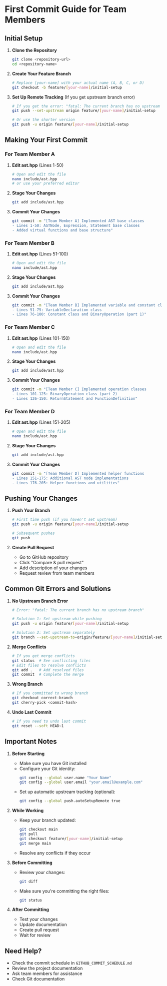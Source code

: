 # First Commit Guide for Team Members

## Initial Setup

1. **Clone the Repository**
   ```bash
   git clone <repository-url>
   cd <repository-name>
   ```

2. **Create Your Feature Branch**
   ```bash
   # Replace [your-name] with your actual name (A, B, C, or D)
   git checkout -b feature/[your-name]/initial-setup
   ```

3. **Set Up Remote Tracking** (If you get upstream branch error)
   ```bash
   # If you get the error: "fatal: The current branch has no upstream branch"
   git push --set-upstream origin feature/[your-name]/initial-setup
   
   # Or use the shorter version
   git push -u origin feature/[your-name]/initial-setup
   ```

## Making Your First Commit

### For Team Member A
1. **Edit ast.hpp** (Lines 1-50)
   ```bash
   # Open and edit the file
   nano include/ast.hpp
   # or use your preferred editor
   ```

2. **Stage Your Changes**
   ```bash
   git add include/ast.hpp
   ```

3. **Commit Your Changes**
   ```bash
   git commit -m "[Team Member A] Implemented AST base classes
   - Lines 1-50: ASTNode, Expression, Statement base classes
   - Added virtual functions and base structure"
   ```

### For Team Member B
1. **Edit ast.hpp** (Lines 51-100)
   ```bash
   # Open and edit the file
   nano include/ast.hpp
   ```

2. **Stage Your Changes**
   ```bash
   git add include/ast.hpp
   ```

3. **Commit Your Changes**
   ```bash
   git commit -m "[Team Member B] Implemented variable and constant classes
   - Lines 51-75: VariableDeclaration class
   - Lines 76-100: Constant class and BinaryOperation (part 1)"
   ```

### For Team Member C
1. **Edit ast.hpp** (Lines 101-150)
   ```bash
   # Open and edit the file
   nano include/ast.hpp
   ```

2. **Stage Your Changes**
   ```bash
   git add include/ast.hpp
   ```

3. **Commit Your Changes**
   ```bash
   git commit -m "[Team Member C] Implemented operation classes
   - Lines 101-125: BinaryOperation class (part 2)
   - Lines 126-150: ReturnStatement and FunctionDefinition"
   ```

### For Team Member D
1. **Edit ast.hpp** (Lines 151-205)
   ```bash
   # Open and edit the file
   nano include/ast.hpp
   ```

2. **Stage Your Changes**
   ```bash
   git add include/ast.hpp
   ```

3. **Commit Your Changes**
   ```bash
   git commit -m "[Team Member D] Implemented helper functions
   - Lines 151-175: Additional AST node implementations
   - Lines 176-205: Helper functions and utilities"
   ```

## Pushing Your Changes

1. **Push Your Branch**
   ```bash
   # First time push (if you haven't set upstream)
   git push -u origin feature/[your-name]/initial-setup
   
   # Subsequent pushes
   git push
   ```

2. **Create Pull Request**
   - Go to GitHub repository
   - Click "Compare & pull request"
   - Add description of your changes
   - Request review from team members

## Common Git Errors and Solutions

1. **No Upstream Branch Error**
   ```bash
   # Error: "fatal: The current branch has no upstream branch"
   
   # Solution 1: Set upstream while pushing
   git push -u origin feature/[your-name]/initial-setup
   
   # Solution 2: Set upstream separately
   git branch --set-upstream-to=origin/feature/[your-name]/initial-setup
   ```

2. **Merge Conflicts**
   ```bash
   # If you get merge conflicts
   git status  # See conflicting files
   # Edit files to resolve conflicts
   git add .   # Add resolved files
   git commit  # Complete the merge
   ```

3. **Wrong Branch**
   ```bash
   # If you committed to wrong branch
   git checkout correct-branch
   git cherry-pick <commit-hash>
   ```

4. **Undo Last Commit**
   ```bash
   # If you need to undo last commit
   git reset --soft HEAD~1
   ```

## Important Notes

1. **Before Starting**
   - Make sure you have Git installed
   - Configure your Git identity:
     ```bash
     git config --global user.name "Your Name"
     git config --global user.email "your.email@example.com"
     ```
   - Set up automatic upstream tracking (optional):
     ```bash
     git config --global push.autoSetupRemote true
     ```

2. **While Working**
   - Keep your branch updated:
     ```bash
     git checkout main
     git pull
     git checkout feature/[your-name]/initial-setup
     git merge main
     ```
   - Resolve any conflicts if they occur

3. **Before Committing**
   - Review your changes:
     ```bash
     git diff
     ```
   - Make sure you're committing the right files:
     ```bash
     git status
     ```

4. **After Committing**
   - Test your changes
   - Update documentation
   - Create pull request
   - Wait for review

## Need Help?
- Check the commit schedule in `GITHUB_COMMIT_SCHEDULE.md`
- Review the project documentation
- Ask team members for assistance
- Check Git documentation 